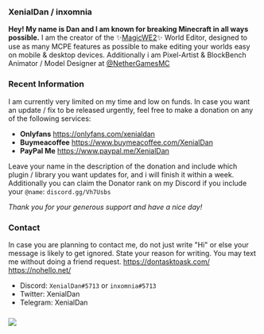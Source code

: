 ### XenialDan / inxomnia

**Hey! My name is Dan and I am known for breaking Minecraft in all ways possible.**
I am the creator of the ✨[MagicWE2](https://github.com/thebigsmileXD/MagicWE2)✨ World Editor, designed to use as many MCPE features as possible to make editing your worlds easy on mobile & desktop devices. Additionally i am Pixel-Artist & BlockBench Animator / Model Designer at [@NetherGamesMC](https://github.com/NetherGamesMC)
### Recent Information
I am currently very limited on my time and low on funds. In case you want an update / fix to be released urgently, feel free to make a donation on any of the following services:
- **Onlyfans**
https://onlyfans.com/xenialdan
- **Buymeacoffee**
https://www.buymeacoffee.com/XenialDan
- **PayPal Me**
https://www.paypal.me/XenialDan

Leave your name in the description of the donation and include which plugin / library you want updates for, and i will finish it within a week. Additionally you can claim the Donator rank on my Discord if you include your `@name`: `discord.gg/Vh7Usbs`

*Thank you for your generous support and have a nice day!*
### Contact
In case you are planning to contact me, do not just write "Hi" or else your message is likely to get ignored. State your reason for writing. You may text me without doing a friend request.
https://dontasktoask.com/ https://nohello.net/

- Discord: `XenialDan#5713` or `inxomnia#5713`
- Twitter: XenialDan
- Telegram: XenialDan
### 
![](https://github-readme-stats.vercel.app/api?username=thebigsmileXD&count_private=true&include_all_commits=true)
